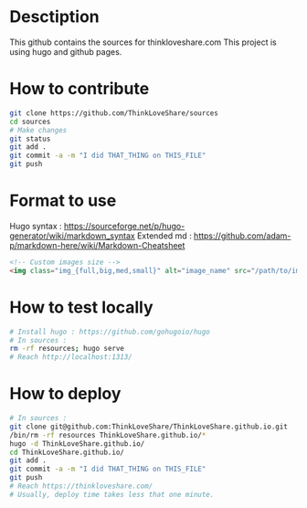 # Desctiption

This github contains the sources for thinkloveshare.com
This project is using hugo and github pages.

# How to contribute
```bash
git clone https://github.com/ThinkLoveShare/sources
cd sources
# Make changes
git status
git add .
git commit -a -m "I did THAT_THING on THIS_FILE"
git push
```

# Format to use
Hugo syntax : https://sourceforge.net/p/hugo-generator/wiki/markdown_syntax
Extended md : https://github.com/adam-p/markdown-here/wiki/Markdown-Cheatsheet
```html
<!-- Custom images size -->
<img class="img_{full,big,med,small}" alt="image_name" src="/path/to/img.ext" >
```

# How to test locally
```bash
# Install hugo : https://github.com/gohugoio/hugo
# In sources :
rm -rf resources; hugo serve
# Reach http://localhost:1313/
```

# How to deploy
```bash
# In sources :
git clone git@github.com:ThinkLoveShare/ThinkLoveShare.github.io.git
/bin/rm -rf resources ThinkLoveShare.github.io/*
hugo -d ThinkLoveShare.github.io/
cd ThinkLoveShare.github.io/
git add .
git commit -a -m "I did THAT_THING on THIS_FILE"
git push
# Reach https://thinkloveshare.com/
# Usually, deploy time takes less that one minute.
```
